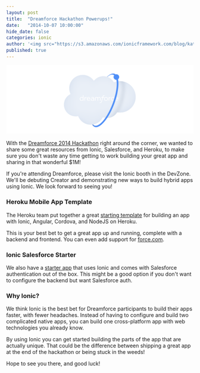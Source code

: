 ```yaml
---
layout: post
title:  "Dreamforce Hackathon Powerups!"
date:   "2014-10-07 10:00:00"
hide_date: false
categories: ionic
author: '<img src="https://s3.amazonaws.com/ionicframework.com/blog/katie-md.jpg" class="author-icon">Katie'
published: true
---
```


<img class="showcase-image" src="/img/blog/dreamforce-ionic-header.png">

With the [Dreamforce 2014 Hackathon](https://developer.salesforce.com/million-dollar-hackathon) right around the corner, we wanted to share some great resources from Ionic, Salesforce, and Heroku, to make sure you don't waste any time getting to work building your great app and sharing in that wonderful $1M!
 
If you're attending Dreamforce, please visit the Ionic booth in the DevZone. We'll be debuting Creator and demonstrating new ways to build hybrid apps using Ionic. We look forward to seeing you!
 
### Heroku Mobile App Template
 
The Heroku team put together a great [starting template](https://engineering.heroku.com/blogs/2014-10-02-heroku-mobile-app-template) for building an app with Ionic, Angular, Cordova, and NodeJS on Heroku.
 
This is your best bet to get a great app up and running, complete with a backend and frontend. You can even add support for [force.com](https://github.com/heroku/mobile-template1#accessing-forcecom).
 
### Ionic Salesforce Starter
 
We also have a [starter app](https://github.com/driftyco/ionic-starter-salesforce) that uses Ionic and comes with Salesforce authentication out of the box. This might be a good option if you don't want to configure the backend but want Salesforce auth.
 
### Why Ionic?
 
We think Ionic is the best bet for Dreamforce participants to build their apps faster, with fewer headaches. Instead of having to configure and build two complicated native apps, you can build one cross-platform app with web technologies you already know.

By using Ionic you can get started building the parts of the app that are actually unique. That could be the difference between shipping a great app at the end of the hackathon or being stuck in the weeds!

Hope to see you there, and good luck!

